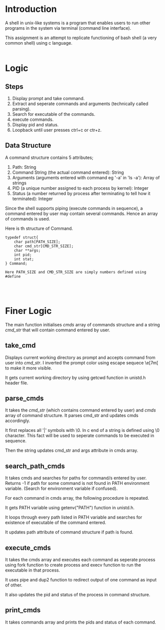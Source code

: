 # Introduction

A shell in unix-like systems is a program that enables users to run other programs in the system via terminal (command line interface).

This assignment is an attempt to replicate functioning of bash shell (a very common shell) using c language.
<br><br>

# Logic

## Steps

1. Display prompt and take command.
2. Extract and seperate commands and arguments (technically called parsing).
3. Search for executable of the commands.
4. execute commands.
5. Display pid and status.
6. Loopback until user presses ctrl+c or ctr+z.

## Data Structure

A command structure contains 5 attributes; 

1. Path: String
2. Command String (the actual command entered): String
3. Arguments (arguments entered with command eg '-a' in 'ls -a'): Array of strings
4. PID (a unique number assigned to each process by kernel): Integer
5. Status (a number returned by process after terminating to tell how it terminated): Integer

Since the shell supports piping (execute commands in sequence), a command entered by user may contain several commands. Hence an array of commands is used.

Here is th structure of Command.<br>

    typedef struct{
        char path[PATH_SIZE];
        char cmd_str[CMD_STR_SIZE];
        char **args;
        int pid;
        int stat;
    } Command;

    Here PATH_SIZE and CMD_STR_SIZE are simply numbers defined using #define

<br><br>

# Finer Logic

The main function initialises *cmds* array of commands structure and a string *cmd_str* that will contain command entered by user.

## take_cmd

Displays current working directory as prompt and accepts command from user into *cmd_str*.
I inverted the prompt color using escape sequece \e[7m[ to make it more visible.

It gets current working directory by using getcwd function in unistd.h header file.

## parse_cmds

It takes the *cmd_str* (which contains command entered by user) and *cmds* array of command structure. It parses cmd_str and updates cmds accordingly.

It first replaces all '|' symbols with \0. In c end of a string is defined using \0 character. This fact will be used to seperate commands to be executed in sequence.

Then the string updates cmd_str and args attribute in cmds array.

## search_path_cmds

It takes cmds and searches for paths for command/s entered by user. Returns -1 if path for some command is not found in PATH environment variable. (Search for environment variable if confused).

For each command in cmds array, the following procedure is repeated.

It gets PATH variable using getenv("PATH") function in unistd.h.

It loops through every path listed in PATH variable and searches for existence of executable of the command entered.

It updates path attribute of command structure if path is found.

## execute_cmds
It takes the cmds array and executes each command as seperate process using fork function to create process and execv function to run the executable in that process.

It uses pipe and dup2 function to redirect output of one command as input of other.

It also updates the pid and status of the process in command structure.

## print_cmds
It takes commands array and prints the pids and status of each command.